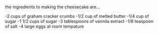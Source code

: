the ingredients to making the cheesecake are...

-2 cups of graham cracker crumbs
-1/2 cup of melted butter
-1/4 cup of sugar
-1 1/2 cups of sugar
-3 tablespoons of vannila extract
-1/8 teaspoon of salt
-4 large eggs at room tempature